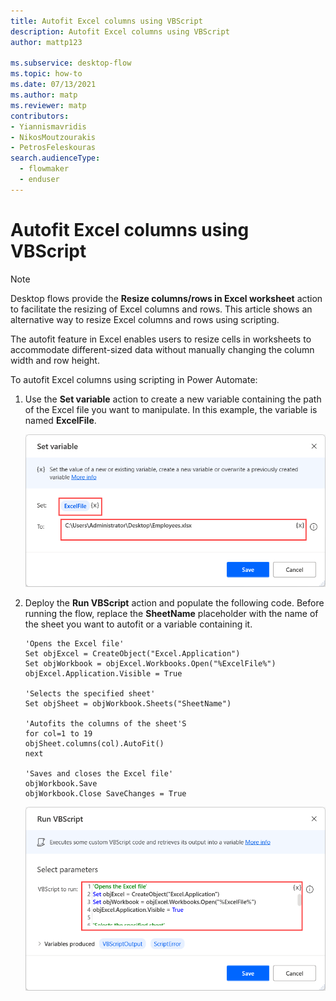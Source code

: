 ```yaml
---
title: Autofit Excel columns using VBScript
description: Autofit Excel columns using VBScript
author: mattp123

ms.subservice: desktop-flow
ms.topic: how-to
ms.date: 07/13/2021
ms.author: matp
ms.reviewer: matp
contributors:
- Yiannismavridis
- NikosMoutzourakis
- PetrosFeleskouras
search.audienceType: 
  - flowmaker
  - enduser
---
```


# Autofit Excel columns using VBScript

> [!NOTE]
> Desktop flows provide the **Resize columns/rows in Excel worksheet** action to facilitate the resizing of Excel columns and rows. This article shows an alternative way to resize Excel columns and rows using scripting.  

The autofit feature in Excel enables users to resize cells in worksheets to accommodate different-sized data without manually changing the column width and row height.

To autofit Excel columns using scripting in Power Automate:

1. Use the **Set variable** action to create a new variable containing the path of the Excel file you want to manipulate. In this example, the variable is named **ExcelFile**.

    ![Screenshot of the configured Set variable action.](media/autofit-excel-columns-vbscript/set-variable-action.png)

1. Deploy the **Run VBScript** action and populate the following code. Before running the flow, replace the **SheetName** placeholder with the name of the sheet you want to autofit or a variable containing it.

    ``` VBScript
    'Opens the Excel file'
    Set objExcel = CreateObject("Excel.Application")
    Set objWorkbook = objExcel.Workbooks.Open("%ExcelFile%")
    objExcel.Application.Visible = True

    'Selects the specified sheet'
    Set objSheet = objWorkbook.Sheets("SheetName")

    'Autofits the columns of the sheet'S
    for col=1 to 19
    objSheet.columns(col).AutoFit()
    next

    'Saves and closes the Excel file'
    objWorkbook.Save
    objWorkbook.Close SaveChanges = True
    ```

    ![Screenshot of the populated Run VBScript action.](media/autofit-excel-columns-vbscript/run-vbscript-action.png)

